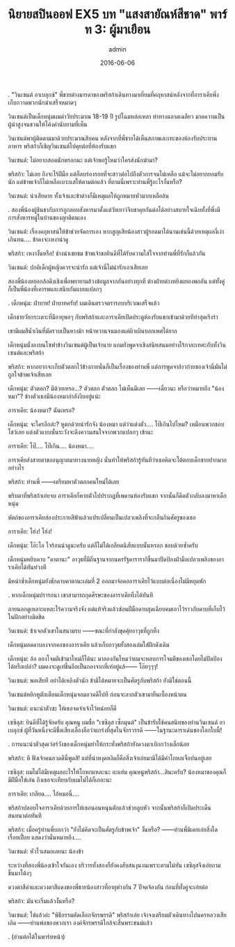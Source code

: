 ﻿---
title: 'นิยายสปินออฟ EX5 บท "แสงสายัณห์สีชาด" พาร์ท 3: ผู้มาเยือน'
description: 'นิยายสปินออฟ EX5 บท "แสงสายัณห์สีชาด" พาร์ท 3: ผู้มาเยือน'
date: 2016-06-06
image: "@assets/blog/EX5-6.webp"
imageAlt: re zero EX5 แปลไทย
categories: [ex5]
author: admin
tags: [rezeroex5]
hideToc: true
---
.
"วินเซนต์ อาเบลุกซ์" พี่ชายต่างมารดาของพริสก้าเดินทางมาเยี่ยมที่คฤหาสน์หลังจากที่อาราเคียพึ่งเก็บกวาดพวกนักฆ่าเสร็จหมาดๆ

วินเซนต์เป็นเด็กหนุ่มผมดำวัยประมาณ 18-19 ปี รูปโฉมหล่อเหลา ท่าทางฉลาดเฉลียว มาดความเป็นผู้นำสูงจนชวนให้โค้งคำนับยามที่เห็น

วินเซนต์พาผู้ติดตามมาด้วยประมาณสิบคน หลังจากที่พี่ชายได้เห็นสภาพเละเทะของห้องรับประทานอาหาร พริสก้าก็เชิญวินเซนต์ไปคุยต่อที่ห้องรับแขก

วินเซนต์: ไม่อยากสอดนักหรอกนะ แต่เจ้าพอรู้ไหมว่าใครส่งนักฆ่ามา?

พริสก้า: ไม่เลย ถึงจะไร้ฝีมือ แต่ก็ลบร่องรอยที่จะสาวต่อไปถึงตัวการจนไม่เหลือ แม้จะไม่อยากยอมรับนัก แต่ข้าพเจ้าก็ไม่เหลือเบาะแสให้ตามต่อแล้ว ที่ถามนี่เพราะท่านพี่รู้อะไรงั้นหรือ?

วินเซนต์: น่าเสียดาย ทั้งเจ้าและข้าต่างก็มีเหตุผลให้ถูกหมายหัวมากเหลือล้น

.
สองพี่น้องผู้ชินชากับการถูกลอบสังหารมาตั้งแต่วัยเยาว์จิบชาคุยกันต่อได้อย่างสบายใจเฉิบทั้งที่พึ่งมีการสังหารหมู่ในบ้านของญาติตนเอง

วินเซนต์: เรื่องคฤหาสน์ให้ข้าช่วยจัดการเอง หากสูญเสียน้องสาวผู้รอดมาได้นานเช่นนี้ด้วยเหตุผลงี่เง่าเกินทน.... ข้าคงจะเหงาน่าดู

พริสก้า: เหงางั้นหรือ! ช่างน่าเชยชม ข้าพเจ้าขอยินดีที่ได้รับความใส่ใจจากท่านพี่ที่รักก็แล้วกัน

วินเซนต์: ปกติเด็กผู้หญิงควรจะน่ารัก แต่เจ้านี่ไม่น่ารักเอาเสียเลย

สองพี่น้องหยอกล้อดึงเชิงเพื่อพยายามล้วงข้อมูลจากกันอย่างทุกที ต่างฝ่ายต่างหยิงผยองพอกัน แต่ทั้งคู่ก็เป็นพี่น้องที่เคารพและสนิทกันแบบแปลกๆ

.
เด็กหนุ่ม: ฝ่าบาท! ฝ่าบาทครับ! ผมเดินตรวจตรารอบบริเวณเสร็จแล้ว

เด็กชายวัยกระเตาะที่มีอายุพอๆ กับพริสก้าและอาราเคียเปิดประตูห้องรับแขกเข้ามาด้วยทีท่าสุดเริงร่า

เขามีผมสีน้ำเงินที่มัดรวบเป็นหางม้า หน้าหวานจนมองแค่ผิวเผินบอกเพศได้ยาก

เด็กหนุ่มนั่งลงบนโซฟาข้างวินเซนต์ผู้เป็นเจ้านาย แถมยังพูดจาเชิงสนิทสนมอย่างไร้กาละเทศะกับทั้งวินเซนต์และพริสก้า

พริสก้า: หากอยากจะเก็บตัวตลกไว้ข้างกายนั่นก็เป็นเรื่องของท่านพี่ แต่การพูดจาก้าวก่ายของเจ้านี่มันไม่ถูกใจข้าพเจ้าเสียเลย

เด็กหนุ่ม: ตัวตลก? มีด้วยเหรอ...? ตัวตลก ตัวตลก ไม่เห็นมีเลย ――เดี๋ยวนะ หรือว่าหมายถึง "น้องหมา"? ข้างตัวเธอมีน้องหมากำลังงีบอยู่แน่ะ

อาราเคีย: น้องหมา? ฉันเหรอ?

เด็กหนุ่ม: จะใครอีกล่ะ? หูตกด้วยน่ารักจัง น้องหมา แต่ว่าแต่งตัว.... โป๊เกินไปไหม? เหมือนพวกชอบโชว์เลย แต่งตัวแบบนั้นระวังจะดึงความสนใจจากพวกแปลกๆ เข้านะ

อาราเคีย: โป๊.... โป๊เกิน.... น้องหมา....

อาราเคียส่งสายตาขออนุญาตมาทางนายหญิง นั่นทำให้พริสก้ารู้ทันทีว่าเธอคิดจะโต้ตอบเด็กชายปากมากอย่างไร

พริสก้า: ท่านพี่ ――เตรียมหาตัวตลกคนใหม่ได้เลย

พริบตาที่พริสก้าเอ่ยจบ อาราเคียก็หายตัวไปปรากฏที่เพดานห้องรับแขก จากนั้นก็ดีดตัวกลับลงมาหาเด็กหนุ่ม

หัตถ์ของอาราเคียส่องประกายสีฟ้าแล้วแปรเปลี่ยนเป็นเปลวเพลิงที่จะกลืนกินศัตรูของเธอ

อาราเคีย: โฮ่ง! โฮ่ง!

เด็กหนุ่ม: โอ๊ะโอ ใจร้อนน่าดูนะครับ แต่ก็ไม่ได้เกลียดนิสัยแบบนั้นหรอก ชอบด้วยซ้ำครับ

เด็กหนุ่มหยิบดาบ "คาตานะ" อาวุธที่มีถิ่นฐานจากนครรัฐคารารากิขึ้นมาปัดป้องฝ่ามือเปลวเพลิงของอาราเคียได้ทันท่วงที

มิหนำซ้ำเด็กหนุ่มยังชักดาบคาตานะเล่มที่ 2 ออกมาจ่อคออาราเคียไว้แบบต่อเนื่องไม่มีหยุดพัก

.
หากเด็กหนุ่มปรารถนา เขาสามารถกุดศีรษะของอาราเคียทิ้งได้ทันที

ภายนอกดูเหลาะแหละไร้ความจริงจัง แต่แท้จริงแล้วซ่อนฝีมือดาบสุดเฉียบคมเอาไว้ราวกับดาบที่เก็บไว้ในฝักอย่างมิดชิด

วินเซนต์: ข้าเจอตัวเขาในสนามรบ ――ขณะที่กำลังขุดคุ้ยอาวุธที่ถูกทิ้ง

เด็กหนุ่มลดดาบลงจากคอของอาราเคีย แล้วเก็บอาวุธทั้งสองเล่มใส่ฝักดังเดิม

เด็กหนุ่ม: อ้อ ลองโจมตีเข้ามาใหม่ก็ได้นะ มาลองกันไหมว่าผมจะหลบการโจมตีของเธอโดยไม่ปัดป้องได้หรือเปล่า? ผมคงจะดูเท่ขึ้นอีกเป็นกองจากที่เท่อยู่แล้―― โอ๊ยๆๆๆ!

วินเซนต์: พอเสียที อย่าได้เหลิงตัวนัก ข้ามิได้หมายจะเป็นศัตรูกับพริสก้า ยังมิใช่ตอนนี้

วินเซนต์หยิกหูตักเตือนเด็กหนุ่มจอมอวดดีไปที ก่อนจะลากตัวเขามายืนเบื้องหน้าตน

วินเซนต์: แนะนำตัวซะ ให้เธอจดจำเจ้าไว้หน่อยก็ดี

เซซิลุส: ยินดีที่ได้รู้จักครับ คุณหนู ผมชื่อ "เซซิลุส เซ็กมุนต์" เป็นข้ารับใช้คนสนิทของท่านวินเซนต์ อาเบลุกซ์ ผู้ที่วันหนึ่งจะมีชื่อเสียงเลื่องลือว่าแกร่งที่สุดในจักรวรรดิ ――ในฐานะดาราเด่นของโลกใบนี้!

.
การแนะนำตัวสุดเว่อร์วังของเด็กหนุ่มทำให้กระทั่งพริสก้ายังดวงตาเบิกกว้างเล็กน้อย

พริสก้า: หึ ฟังเจ้าคนอวดดีนี่พูดสิ! แต่ที่น่าหงุดหงิดก็คือสิ่งเจ้าเอ่ยมามิได้มีคำโกหกเจือปนอยู่เลย

เซซิลุส: ผมไม่ได้มีเหตุผลอะไรให้โกหกแหละนะ อะแฮ่ม คุณหนูพริสก้า...สินะครับ? น้องหมาของคุณก็มีฝีมือใช่เล่น ถึงเธอจะเทียบกับผมไม่ได้ก็เถอะนะ

อาราเคีย: เกลียด.... ไอ้หมอนี่....

พริสก้าปลอบใจอาราเคียด้วยการให้เธอนอนหนุนตักแล้วช่วยลูบหัว จากนั้นพริสก้าก็เปิดประเด็นสนทนาต่อทันที

พริสก้า: เมื่อครู่ท่านพี่บอกว่า "ยังไม่คิดจะเป็นศัตรูกับข้าพเจ้า" งั้นหรือ? ――ท่านพี่มิเคยเอ่ยสิ่งใดเรื่อยเปื่อย แสดงว่านั่นหมายถึง....

วินเซนต์: หัวไวเสมอเลยนะ น้องข้า

ระหว่างที่สองพี่น้องเข้าใจกันเอง บริวารทั้งสองก็ยังคงสับสนงุนงนเพราะตามไม่ทัน เซซิลุสจึงเอ่ยถามขึ้นมาโต้งๆ

ดวงตาสีดำและดวงตาสีแดงของพี่ชายน้องสาวที่อายุห่างกัน 7 ปีจดจ้องกัน ก่อนที่ทั้งคู่จะเอ่ยต่อ

พริสก้า: มันจะเริ่มแล้วงั้นหรือ?

วินเซนต์: ใช่แล้วล่ะ "พิธีกรรมคัดเลือกจักรพรรดิ" พริสก้าเอ๋ย เจ้าจงเตรียมตัวเดินทางไปนครหลวงเสียเถิด ――ท่านพ่อของพวกเรา องค์จักรพรรดิใกล้จะสิ้นพระชนม์แล้ว

.
(อ่านต่อได้ในพาร์ทหน้า)


